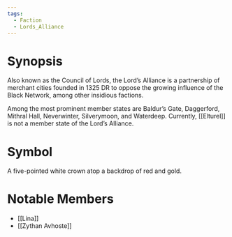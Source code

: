 ```yaml
---
tags:
  - Faction
  - Lords_Alliance
---
```

# Synopsis
Also known as the Council of Lords, the Lord’s Alliance is a partnership of merchant cities founded in 1325 DR to oppose the growing influence of the Black Network, among other insidious factions.

Among the most prominent member states are Baldur’s Gate, Daggerford, Mithral Hall, Neverwinter, Silverymoon, and Waterdeep. Currently, [[Elturel]] is not a member state of the Lord’s Alliance.
# Symbol
A five-pointed white crown atop a backdrop of red and gold.
# Notable Members
- [[Lina]]
- [[Zythan Avhoste]]
